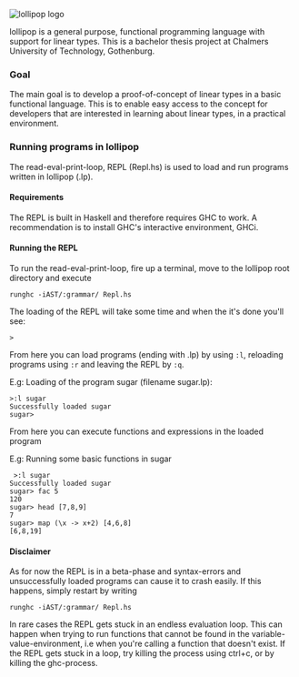 ![lollipop logo](http://malmqvist.it/lollipop5.png)

lollipop is a general purpose, functional programming language with support for linear types. This is a bachelor thesis project at Chalmers University of Technology, Gothenburg.

### Goal
The main goal is to develop a proof-of-concept of linear types in a basic functional language. This is to enable easy access to the concept for developers that are interested in learning about linear types, in a practical environment.

### Running programs in lollipop
The read-eval-print-loop, REPL (Repl.hs) is used to load and run programs written in lollipop (.lp).

#### Requirements
The REPL is built in Haskell and therefore requires GHC to work. A recommendation is to install GHC's interactive environment, GHCi.

#### Running the REPL
To run the read-eval-print-loop, fire up a terminal, move to the lollipop root directory and execute

    runghc -iAST/:grammar/ Repl.hs

The loading of the REPL will take some time and when the it's done you'll see:

    >

From here you can load programs (ending with .lp) by using `:l`, reloading programs using `:r` and leaving the REPL by `:q`.

E.g: Loading of the program sugar (filename sugar.lp):

    >:l sugar
    Successfully loaded sugar
    sugar>

From here you can execute functions and expressions in the loaded program

E.g: Running some basic functions in sugar

     >:l sugar
    Successfully loaded sugar
    sugar> fac 5
    120
    sugar> head [7,8,9]
    7
    sugar> map (\x -> x+2) [4,6,8]
    [6,8,19]

#### Disclaimer
As for now the REPL is in a beta-phase and syntax-errors and unsuccessfully loaded programs can cause it to crash easily. If this happens, simply restart by writing    

    runghc -iAST/:grammar/ Repl.hs

In rare cases the REPL gets stuck in an endless evaluation loop. This can happen when trying to run functions that cannot be found in the variable-value-environment, i.e when you're calling a function that doesn't exist. If the REPL gets stuck in a loop, try killing the process using ctrl+c, or by killing the ghc-process.
